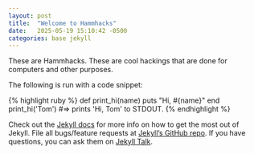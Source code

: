 ```yaml
---
layout: post
title:  "Welcome to Hammhacks"
date:   2025-05-19 15:10:42 -0500
categories: base jekyll
---
```

These are Hammhacks. These are cool hackings that are done for computers and other purposes.

The following is run with a code snippet:

{% highlight ruby %}
def print_hi(name)
  puts "Hi, #{name}"
end
print_hi('Tom')
#=> prints 'Hi, Tom' to STDOUT.
{% endhighlight %}

Check out the [Jekyll docs][jekyll-docs] for more info on how to get the most out of Jekyll. File all bugs/feature requests at [Jekyll’s GitHub repo][jekyll-gh]. If you have questions, you can ask them on [Jekyll Talk][jekyll-talk].

[jekyll-docs]: https://jekyllrb.com/docs/home
[jekyll-gh]:   https://github.com/jekyll/jekyll
[jekyll-talk]: https://talk.jekyllrb.com/
